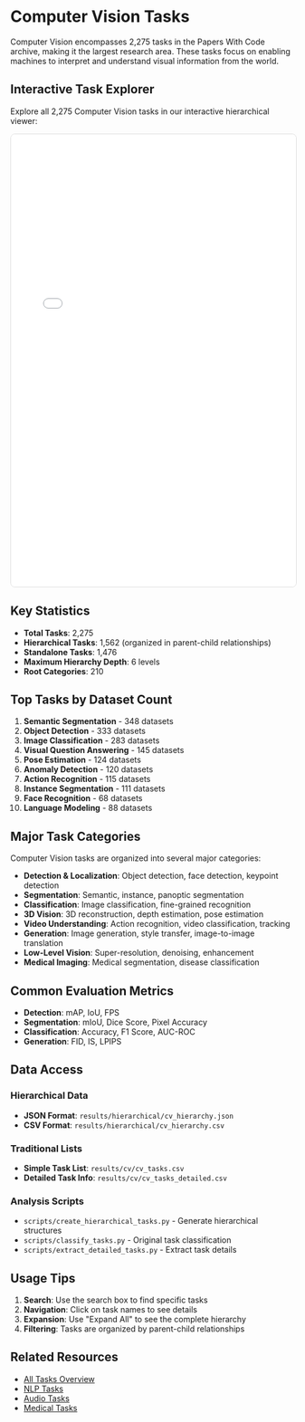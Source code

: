 # Computer Vision Tasks

Computer Vision encompasses 2,275 tasks in the Papers With Code archive, making it the largest research area. These tasks focus on enabling machines to interpret and understand visual information from the world.

## Interactive Task Explorer

Explore all 2,275 Computer Vision tasks in our interactive hierarchical viewer:

<iframe src="../../interactive/task_viewer.html?domain=cv" width="100%" height="800" style="border: 1px solid #ddd; border-radius: 8px;"></iframe>

## Key Statistics

- **Total Tasks**: 2,275
- **Hierarchical Tasks**: 1,562 (organized in parent-child relationships)
- **Standalone Tasks**: 1,476
- **Maximum Hierarchy Depth**: 6 levels
- **Root Categories**: 210

## Top Tasks by Dataset Count

1. **Semantic Segmentation** - 348 datasets
2. **Object Detection** - 333 datasets  
3. **Image Classification** - 283 datasets
4. **Visual Question Answering** - 145 datasets
5. **Pose Estimation** - 124 datasets
6. **Anomaly Detection** - 120 datasets
7. **Action Recognition** - 115 datasets
8. **Instance Segmentation** - 111 datasets
9. **Face Recognition** - 68 datasets
10. **Language Modeling** - 88 datasets

## Major Task Categories

Computer Vision tasks are organized into several major categories:

- **Detection & Localization**: Object detection, face detection, keypoint detection
- **Segmentation**: Semantic, instance, panoptic segmentation
- **Classification**: Image classification, fine-grained recognition
- **3D Vision**: 3D reconstruction, depth estimation, pose estimation
- **Video Understanding**: Action recognition, video classification, tracking
- **Generation**: Image generation, style transfer, image-to-image translation
- **Low-Level Vision**: Super-resolution, denoising, enhancement
- **Medical Imaging**: Medical segmentation, disease classification

## Common Evaluation Metrics

- **Detection**: mAP, IoU, FPS
- **Segmentation**: mIoU, Dice Score, Pixel Accuracy
- **Classification**: Accuracy, F1 Score, AUC-ROC
- **Generation**: FID, IS, LPIPS

## Data Access

### Hierarchical Data
- **JSON Format**: `results/hierarchical/cv_hierarchy.json`
- **CSV Format**: `results/hierarchical/cv_hierarchy.csv`

### Traditional Lists
- **Simple Task List**: `results/cv/cv_tasks.csv`
- **Detailed Task Info**: `results/cv/cv_tasks_detailed.csv`

### Analysis Scripts
- `scripts/create_hierarchical_tasks.py` - Generate hierarchical structures
- `scripts/classify_tasks.py` - Original task classification
- `scripts/extract_detailed_tasks.py` - Extract task details

## Usage Tips

1. **Search**: Use the search box to find specific tasks
2. **Navigation**: Click on task names to see details
3. **Expansion**: Use "Expand All" to see the complete hierarchy
4. **Filtering**: Tasks are organized by parent-child relationships

## Related Resources

- [All Tasks Overview](01_all_tasks.md)
- [NLP Tasks](03_nlp.md)
- [Audio Tasks](04_audio.md)
- [Medical Tasks](05_medical.md)